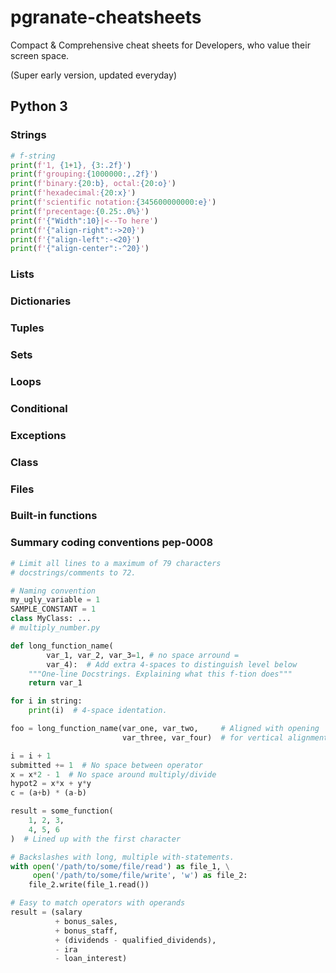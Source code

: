 # pgranate-cheatsheets

Compact &amp; Comprehensive cheat sheets for Developers, who value their screen space.

(Super early version, updated everyday)

## Python 3

### Strings

```python
# f-string
print(f'1, {1+1}, {3:.2f}')
print(f'grouping:{1000000:,.2f}')
print(f'binary:{20:b}, octal:{20:o}')
print(f'hexadecimal:{20:x}')
print(f'scientific notation:{345600000000:e}')
print(f'precentage:{0.25:.0%}')
print(f'{"Width":10}|<--To here')
print(f'{"align-right":->20}')
print(f'{"align-left":-<20}')
print(f'{"align-center":-^20}')
```

### Lists

### Dictionaries

### Tuples

### Sets

### Loops

### Conditional

### Exceptions

### Class

###

### Files

### Built-in functions

### Summary coding conventions pep-0008

```python
# Limit all lines to a maximum of 79 characters
# docstrings/comments to 72.
```

```python
# Naming convention
my_ugly_variable = 1
SAMPLE_CONSTANT = 1
class MyClass: ...
# multiply_number.py

def long_function_name(
        var_1, var_2, var_3=1, # no space arround =
        var_4):  # Add extra 4-spaces to distinguish level below
    """One-line Docstrings. Explaining what this f-tion does"""
    return var_1

for i in string:
    print(i)  # 4-space identation.

foo = long_function_name(var_one, var_two,     # Aligned with opening
                         var_three, var_four)  # for vertical alignment.
```

```python
i = i + 1
submitted += 1  # No space between operator
x = x*2 - 1  # No space around multiply/divide
hypot2 = x*x + y*y
c = (a+b) * (a-b)
```

```python
result = some_function(
    1, 2, 3,
    4, 5, 6
)  # Lined up with the first character
```

```python
# Backslashes with long, multiple with-statements.
with open('/path/to/some/file/read') as file_1, \
     open('/path/to/some/file/write', 'w') as file_2:
    file_2.write(file_1.read())
```

```python
# Easy to match operators with operands
result = (salary
          + bonus_sales,
          + bonus_staff,
          + (dividends - qualified_dividends),
          - ira
          - loan_interest)
```
